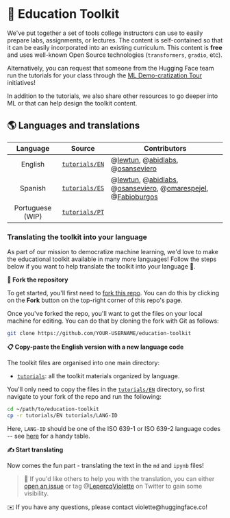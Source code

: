 # 🤗 Education Toolkit

<aside>

We've put together a set of tools college instructors can use to easily prepare labs, assignments, or lectures. The content is self-contained so that it can be easily incorporated into an existing curriculum. This content is **free** and uses well-known Open Source technologies (`transformers`, `gradio`, etc).

Alternatively, you can request that someone from the Hugging Face team run the tutorials for your class through the [ML Demo-cratization Tour](https://www.notion.so/ML-Demo-cratization-tour-with-66847a294abd4e9785e85663f5239652) initiatives!

In addition to the tutorials, we also share other resources to go deeper into ML or that can help design the toolkit content.

## 🌎 Languages and translations

| Language | Source | Contributors |
|:---:|:---:|---|
| English | [ `tutorials/EN` ]( https://github.com/huggingface/education-toolkit/tree/main/tutorials/EN ) | @[lewtun](https://github.com/lewtun), @[abidlabs](https://github.com/abidlabs), @[osanseviero](https://github.com/osanseviero) |
| Spanish | [ `tutorials/ES` ]( https://github.com/huggingface/education-toolkit/tree/main/tutorials/ES ) | @[lewtun](https://github.com/lewtun), @[abidlabs](https://github.com/abidlabs), @[osanseviero](https://github.com/osanseviero), @[omarespejel](https://github.com/omarespejel), @[Fabioburgos](https://github.com/Fabioburgos) |
| Portuguese (WIP) | [ `tutorials/PT` ]( https://github.com/huggingface/education-toolkit/tree/main/tutorials/PT ) |  |

### Translating the toolkit into your language

As part of our mission to democratize machine learning, we'd love to make the educational toolkit available in many more languages! Follow the steps below if you want to help translate the toolkit into your language 🙏.

**🍴 Fork the repository**

To get started, you'll first need to [fork this repo](https://docs.github.com/en/get-started/quickstart/fork-a-repo). You can do this by clicking on the **Fork** button on the top-right corner of this repo's page.

Once you've forked the repo, you'll want to get the files on your local machine for editing. You can do that by cloning the fork with Git as follows:

```bash
git clone https://github.com/YOUR-USERNAME/education-toolkit
```

**📋 Copy-paste the English version with a new language code**

The toolkit files are organised into one main directory:

- [`tutorials`](https://github.com/huggingface/education-toolkit/tree/main/tutorials): all the toolkit materials organized by language.

You'll only need to copy the files in the [`tutorials/EN`](https://github.com/huggingface/education-toolkit/tree/main/tutorials/EN) directory, so first navigate to your fork of the repo and run the following:

```bash
cd ~/path/to/education-toolkit
cp -r tutorials/EN tutorials/LANG-ID
```

Here, `LANG-ID` should be one of the ISO 639-1 or ISO 639-2 language codes -- see [here](https://www.loc.gov/standards/iso639-2/php/code_list.php) for a handy table.

**✍️ Start translating**

Now comes the fun part - translating the text in the `md` and `ipynb` files!

> 🙋 If you'd like others to help you with the translation, you can either [open an issue](https://github.com/huggingface/education-toolkit/issues) or tag @[LepercqViolette](https://twitter.com/LepercqViolette)
 on Twitter to gain some visibility.


<aside>
✉️ If you have any questions, please contact violette@huggingface.co!

</aside>
